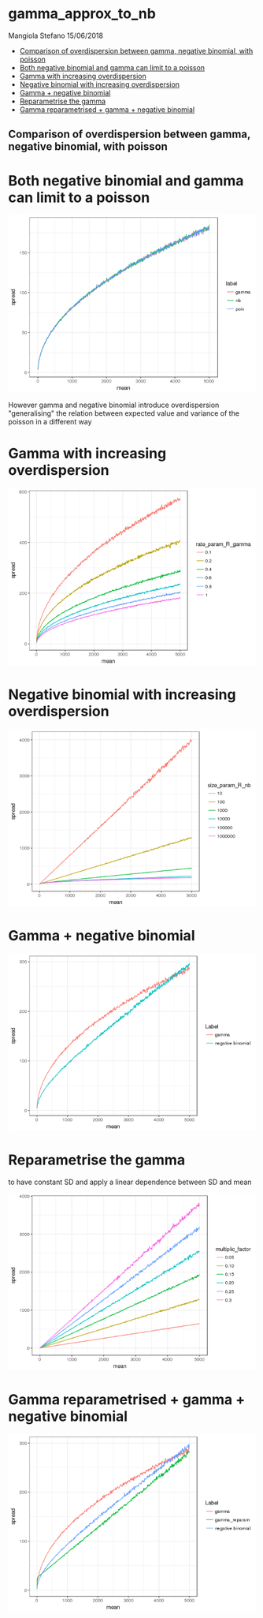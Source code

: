 gamma\_approx\_to\_nb
================
Mangiola Stefano
15/06/2018

-   [Comparison of overdispersion between gamma, negative binomial, with poisson](#comparison-of-overdispersion-between-gamma-negative-binomial-with-poisson)
-   [Both negative binomial and gamma can limit to a poisson](#both-negative-binomial-and-gamma-can-limit-to-a-poisson)
-   [Gamma with increasing overdispersion](#gamma-with-increasing-overdispersion)
-   [Negative binomial with increasing overdispersion](#negative-binomial-with-increasing-overdispersion)
-   [Gamma + negative binomial](#gamma-negative-binomial)
-   [Reparametrise the gamma](#reparametrise-the-gamma)
-   [Gamma reparametrised + gamma + negative binomial](#gamma-reparametrised-gamma-negative-binomial)

Comparison of overdispersion between gamma, negative binomial, with poisson
---------------------------------------------------------------------------

Both negative binomial and gamma can limit to a poisson
=======================================================

![](README_files/figure-markdown_github/unnamed-chunk-1-1.png)

However gamma and negative binomial introduce overdispersion "generalising" the relation between expected value and variance of the poisson in a different way

Gamma with increasing overdispersion
====================================

![](README_files/figure-markdown_github/unnamed-chunk-2-1.png)

Negative binomial with increasing overdispersion
================================================

![](README_files/figure-markdown_github/unnamed-chunk-3-1.png)

Gamma + negative binomial
=========================

![](README_files/figure-markdown_github/unnamed-chunk-4-1.png)

Reparametrise the gamma
=======================

to have constant SD and apply a linear dependence between SD and mean

![](README_files/figure-markdown_github/unnamed-chunk-5-1.png)

Gamma reparametrised + gamma + negative binomial
================================================

![](README_files/figure-markdown_github/unnamed-chunk-6-1.png)
